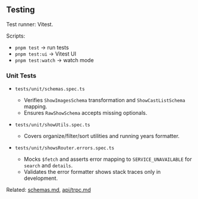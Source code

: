 ## Testing

Test runner: Vitest.

Scripts:

- `pnpm test` → run tests
- `pnpm test:ui` → Vitest UI
- `pnpm test:watch` → watch mode

### Unit Tests

- `tests/unit/schemas.spec.ts`
  - Verifies `ShowImagesSchema` transformation and `ShowCastListSchema` mapping.
  - Ensures `RawShowSchema` accepts missing optionals.

- `tests/unit/showUtils.spec.ts`
  - Covers organize/filter/sort utilities and running years formatter.

- `tests/unit/showsRouter.errors.spec.ts`
  - Mocks `$fetch` and asserts error mapping to `SERVICE_UNAVAILABLE` for `search` and `details`.
  - Validates the error formatter shows stack traces only in development.

Related: [schemas.md](./schemas.md), [api/trpc.md](./api/trpc.md)
